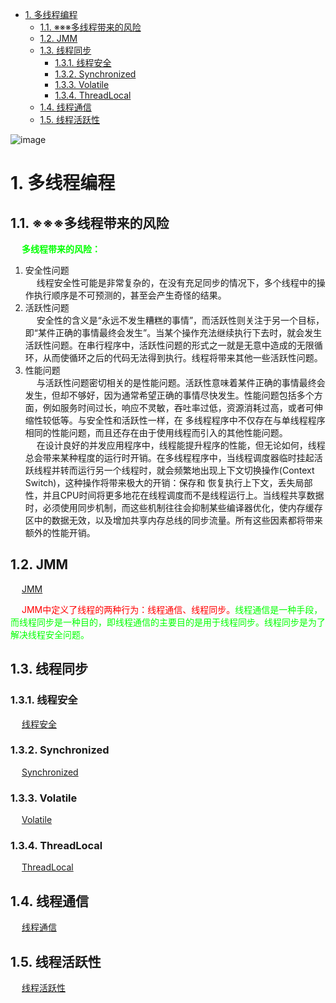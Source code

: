 

<!-- TOC -->

- [1. 多线程编程](#1-多线程编程)
    - [1.1. ※※※多线程带来的风险](#11-※※※多线程带来的风险)
    - [1.2. JMM](#12-jmm)
    - [1.3. 线程同步](#13-线程同步)
        - [1.3.1. 线程安全](#131-线程安全)
        - [1.3.2. Synchronized](#132-synchronized)
        - [1.3.3. Volatile](#133-volatile)
        - [1.3.4. ThreadLocal](#134-threadlocal)
    - [1.4. 线程通信](#14-线程通信)
    - [1.5. 线程活跃性](#15-线程活跃性)

<!-- /TOC -->

![image](https://gitee.com/wt1814/pic-host/raw/master/images/java/concurrent/multi-27.png)  

# 1. 多线程编程  
## 1.1. ※※※多线程带来的风险  
&emsp; **<font color = "lime">多线程带来的风险：</font>**  
1. 安全性问题  
&emsp; 线程安全性可能是非常复杂的，在没有充足同步的情况下，多个线程中的操作执行顺序是不可预测的，甚至会产生奇怪的结果。  
2. 活跃性问题  
&emsp; 安全性的含义是“永远不发生糟糕的事情”，而活跃性则关注于另一个目标，即“某件正确的事情最终会发生”。当某个操作充法继续执行下去时，就会发生活跃性问题。在串行程序中，活跃性问题的形式之一就是无意中造成的无限循环，从而使循环之后的代码无法得到执行。线程将带来其他一些活跃性问题。  
3. 性能问题  
&emsp; 与活跃性问题密切相关的是性能问题。活跃性意味着某件正确的事情最终会发生，但却不够好，因为通常希望正确的事情尽快发生。性能问题包括多个方面，例如服务时间过长，响应不灵敏，吞吐率过低，资源消耗过高，或者可伸缩性较低等。与安全性和活跃性一样，在 多线程程序中不仅存在与单线程程序相同的性能问题，而且还存在由于使用线程而引入的其他性能问题。  
&emsp; 在设计良好的并发应用程序中，线程能提升程序的性能，但无论如何，线程总会带来某种程度的运行时开销。在多线程程序中，当线程调度器临时挂起活跃线程并转而运行另一个线程时，就会频繁地出现上下文切换操作(Context Switch)，这种操作将带来极大的开销：保存和 恢复执行上下文，丢失局部性，并且CPU时间将更多地花在线程调度而不是线程运行上。当线程共享数据时，必须使用同步机制，而这些机制往往会抑制某些编译器优化，使内存缓存区中的数据无效，以及增加共享内存总线的同步流量。所有这些因素都将带来额外的性能开销。  

## 1.2. JMM  
&emsp; [JMM](/docs/java/concurrent/JMM.md)  

&emsp; <font color = "red">JMM中定义了线程的两种行为：线程通信、线程同步。</font><font color = "lime">线程通信是一种手段，而线程同步是一种目的，即线程通信的主要目的是用于线程同步。线程同步是为了解决线程安全问题。</font>  

## 1.3. 线程同步  
### 1.3.1. 线程安全  
&emsp; [线程安全](/docs/java/concurrent/ThreadSafety.md)
  
### 1.3.2. Synchronized  
&emsp; [Synchronized](/docs/java/concurrent/Synchronized.md)  

### 1.3.3. Volatile  
&emsp; [Volatile](/docs/java/concurrent/Volatile.md)  

### 1.3.4. ThreadLocal  
&emsp; [ThreadLocal](/docs/java/concurrent/ThreadLocal.md)  

## 1.4. 线程通信  
&emsp; [线程通信](/docs/java/concurrent/ThreadCommunication.md)   

## 1.5. 线程活跃性  
&emsp; [线程活跃性](/docs/java/concurrent/Activity.md)  
